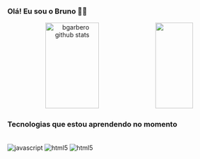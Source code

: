 ### Olá! Eu sou o Bruno 👋🏻

<!--![Bruno GitHub stats](https://github-readme-stats.vercel.app/api?username=bgarbero&show_icons=true&theme=dracula)
<!--![Top Langs](https://github-readme-stats.vercel.app/api/top-langs/?username=bgarbero&layout=compact)](https://github.com/bgarbero/github-readme-stats) -->

<div align="center">  
  <img width="49%" height="195px" src="https://github-readme-stats.vercel.app/api?username=bgarbero&show_icons=true&count_private=true&hide_border=true&title_color=00bfbf&icon_color=00bfbf&text_color=c9d1d9&bg_color=0d1117" alt="bgarbero github stats" /> 
  <img width="41%" height="195px" src="https://github-readme-stats.vercel.app/api/top-langs/?username=bgarbero&layout=compact&hide_border=true&title_color=00bfbf&text_color=00bfbf&bg_color=0d1117" />
</div>

### Tecnologias que estou aprendendo no momento

<div style="display: inline_block"><br/>
	<img align="center" alt="javascript"src="https://img.shields.io/badge/JavaScript-F7DF1E?style=for-the-badge&logo=javascript&logoColor=black" />
	<img align="center" alt="html5"src="https://img.shields.io/badge/HTML5-E34F26?style=for-the-badge&logo=html5&logoColor=white" />
	<img align="center" alt="html5"src="https://img.shields.io/badge/CSS3-1572B6?style=for-the-badge&logo=css3&logoColor=white" />
</div>
